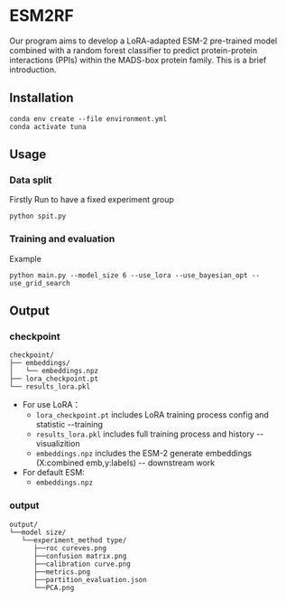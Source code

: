 # ESM2RF
Our program aims to develop a LoRA-adapted ESM-2 pre-trained model combined with a random forest classifier to predict protein-protein interactions (PPIs) within the MADS-box protein family.
This is a brief introduction.
## Installation
```
conda env create --file environment.yml
conda activate tuna
```
## Usage
### Data split
Firstly Run to have a fixed experiment group
```
python spit.py
```
### Training and evaluation
Example
```
python main.py --model_size 6 --use_lora --use_bayesian_opt --use_grid_search
```
## Output
### checkpoint
```
checkpoint/
├── embeddings/
│   └── embeddings.npz
├── lora_checkpoint.pt
└── results_lora.pkl

```
+ For use LoRA：
  + `lora_checkpoint.pt` includes LoRA training process config and statistic --training
  + `results_lora.pkl` includes full training process and history -- visualizition
  + `embeddings.npz` includes the ESM-2 generate embeddings (X:combined emb,y:labels) -- downstream work
+ For default ESM:
  +  `embeddings.npz`

### output
```
output/
└──model size/
   └──experiment_method type/
      ├──roc cureves.png
      ├──confusion matrix.png
      ├──calibration curve.png
      ├──metrics.png
      ├──partition_evaluation.json
      └──PCA.png
```
